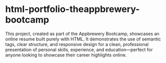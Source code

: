 # html-portfolio-theappbrewery-bootcamp
This project, created as part of the Appbrewery Bootcamp, showcases an online resume built purely with HTML. It demonstrates the use of semantic tags, clear structure, and responsive design for a clean, professional presentation of personal skills, experience, and education—perfect for anyone looking to showcase their career highlights online.
